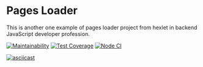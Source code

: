 # Pages Loader

This is another one example of pages loader project from hexlet in backend JavaScript developer profession.

[![Maintainability](https://api.codeclimate.com/v1/badges/e84e00e871bd33f8efc5/maintainability)](https://codeclimate.com/github/seth2810/backend-project-lvl3/maintainability)
[![Test Coverage](https://api.codeclimate.com/v1/badges/e84e00e871bd33f8efc5/test_coverage)](https://codeclimate.com/github/seth2810/backend-project-lvl3/test_coverage)
[![Node CI](https://github.com/seth2810/backend-project-lvl3/workflows/Node.js%20CI/badge.svg)](https://github.com/seth2810/backend-project-lvl3/actions)

[![asciicast](https://asciinema.org/a/wTXA0bwfgrqApj1tSWSI2b7Nj.svg)](https://asciinema.org/a/wTXA0bwfgrqApj1tSWSI2b7Nj)
